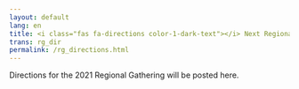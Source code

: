 ```yaml
---
layout: default
lang: en
title: <i class="fas fa-directions color-1-dark-text"></i> Next Regional Gathering directions
trans: rg_dir
permalink: /rg_directions.html
---
```

Directions for the 2021 Regional Gathering will be posted here.
